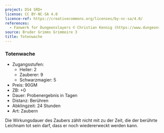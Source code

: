 ```yaml
---
project: DS4 SRD+
license: CC BY-NC-SA 4.0
licence-ref: https://creativecommons.org/licenses/by-nc-sa/4.0/
references: 
  - Fanwerk for Dungeonslayers © Christian Kennig (https://www.dungeonslayers.net/)
source: Bruder Grimms Grimmoire 3
title: Totenwache
---
```


### Totenwache

- Zugangsstufen:
  - Heiler: 2
  - Zauberer: 9
  - Schwarzmagier: 5
- Preis: 90GM
- ZB: +0
- Dauer: Probenergebnis in Tagen
- Distanz: Berühren
- Abklingzeit: 24 Stunden
- Art: Zaubern

Die Wirkungsdauer des Zaubers zählt nicht mit zu der Zeit, die der berührte Leichnam tot sein darf, dass er noch wiedererweckt werden kann.

